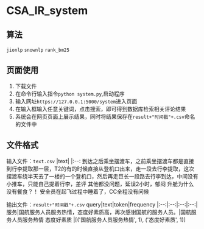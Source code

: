 # CSA_IR_system
## 算法
`jionlp`
`snownlp`
`rank_bm25`
## 页面使用
1. 下载文件
2. 在命令行输入指令`python system.py`,启动程序 
3. 输入网址`https://127.0.0.1:5000/system`进入页面
4. 在输入框输入任意关键词，点击搜索，即可得到数据库检索相关评论结果
5. 系统会在网页页面上展示结果，同时将结果保存在`result+"时间戳"+.csv`命名的文件中
## 文件格式
输入文件：`text.csv`
|text|
|:--:
到达之后乘坐摆渡车，之前乘坐摆渡车都是直接到行李提取那一层，T2的有的时候直接从登机口出来，走一段去行李提取，这次摆渡车绕半天去了一楼的一个登机口，然后再走巨长一段路去行李到达，中间没有小推车，只能自己提着行李，差评
其他都没问题，延误2小时，郁闷
升舱为什么没有餐食？！
安全员在起飞过程中睡着了，CC全程没有问候   

输出文件：`result+"时间戳"+.csv`
query|text|token|frequency
|:--:|:--:|:--:|:--:|
服务|国航服务人员服务热情，态度好素质高，再次感谢国航的服务人员。|国航服务人员服务热情 态度好素质 |[('国航服务人员服务热情', 1), ('态度好素质', 1)]


